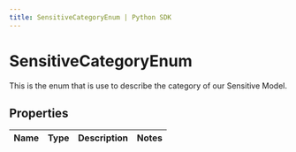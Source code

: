 ```yaml
---
title: SensitiveCategoryEnum | Python SDK
---
```


# SensitiveCategoryEnum

This is the enum that is use to describe the category of our Sensitive Model.

## Properties

Name | Type | Description | Notes
------------ | ------------- | ------------- | -------------


